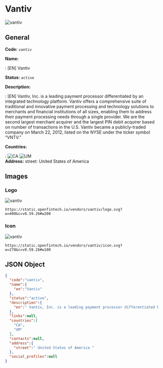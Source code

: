 
# Vantiv 
![vantiv](https://static.openfintech.io/vendors/vantiv/logo.svg?w=400&c=v0.59.26#w200)  

## General 
 
**Code:** `vantiv` 
 
**Name:** 
 
:	[EN] Vantiv 
 
**Status:** `active` 
 
**Description:** 
 
: [EN]  Vantiv, Inc. is a leading payment processor differentiated by an integrated technology platform. Vantiv offers a comprehensive suite of traditional and innovative payment processing and technology solutions to merchants and financial institutions of all sizes, enabling them to address their payment processing needs through a single provider. We are the second largest merchant acquirer and the largest PIN debit acquirer based on number of transactions in the U.S. Vantiv became a publicly-traded company on March 22, 2012, listed on the NYSE under the ticker symbol “VNTV.”  
 
 
**Countries:** 
 
:	![CA](https://cdnjs.cloudflare.com/ajax/libs/flag-icon-css/3.3.0/flags/4x3/ca.svg#w24) 	![UM](https://cdnjs.cloudflare.com/ajax/libs/flag-icon-css/3.3.0/flags/4x3/um.svg#w24)  
**Address:** 
street:  United States of America  

## Images 

### Logo 
 
![vantiv](https://static.openfintech.io/vendors/vantiv/logo.svg?w=400&c=v0.59.26#w200)  

```
https://static.openfintech.io/vendors/vantiv/logo.svg?w=400&c=v0.59.26#w200
```  

### Icon 
 
![vantiv](https://static.openfintech.io/vendors/vantiv/icon.svg?w=278&c=v0.59.26#w100)  

```
https://static.openfintech.io/vendors/vantiv/icon.svg?w=278&c=v0.59.26#w100
```  

## JSON Object 

```json
{
  "code":"vantiv",
  "name":{
    "en":"Vantiv"
  },
  "status":"active",
  "description":{
    "en":" Vantiv, Inc. is a leading payment processor differentiated by an integrated technology platform. Vantiv offers a comprehensive suite of traditional and innovative payment processing and technology solutions to merchants and financial institutions of all sizes, enabling them to address their payment processing needs through a single provider. We are the second largest merchant acquirer and the largest PIN debit acquirer based on number of transactions in the U.S. Vantiv became a publicly-traded company on March 22, 2012, listed on the NYSE under the ticker symbol \u201cVNTV.\u201d "
  },
  "links":null,
  "countries":[
    "CA",
    "UM"
  ],
  "contacts":null,
  "address":{
    "street":" United States of America "
  },
  "social_profiles":null
}
```  

